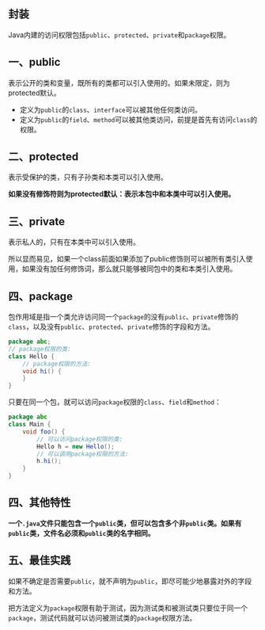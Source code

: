 ## 封装

Java内建的访问权限包括`public`、`protected`、`private`和`package`权限。

## 一、public

表示公开的类和变量，既所有的类都可以引入使用的。如果未限定，则为protected默认。

- 定义为`public`的`class`、`interface`可以被其他任何类访问。
- 定义为`public`的`field`、`method`可以被其他类访问，前提是首先有访问`class`的权限。

## 二、protected

表示受保护的类，只有子孙类和本类可以引入使用。







**如果没有修饰符则为protected默认：表示本包中和本类中可以引入使用。**

## 三、private

表示私人的，只有在本类中可以引入使用。

所以显而易见，如果一个class前面如果添加了public修饰则可以被所有类引入使用，如果没有加任何修饰词，那么就只能够被同包中的类和本类引入使用。

## 四、package

包作用域是指一个类允许访问同一个`package`的没有`public`、`private`修饰的`class`，以及没有`public`、`protected`、`private`修饰的字段和方法。

```java
package abc;
// package权限的类:
class Hello {
    // package权限的方法:
    void hi() {
    }
}
```

只要在同一个包，就可以访问`package`权限的`class`、`field`和`method`：

```java
package abc
class Main {
    void foo() {
        // 可以访问package权限的类:
        Hello h = new Hello();
        // 可以调用package权限的方法:
        h.hi();
    }
}
```



## 四、其他特性

**一个`.java`文件只能包含一个`public`类，但可以包含多个非`public`类。如果有`public`类，文件名必须和`public`类的名字相同。**



## 五、最佳实践

如果不确定是否需要`public`，就不声明为`public`，即尽可能少地暴露对外的字段和方法。

把方法定义为`package`权限有助于测试，因为测试类和被测试类只要位于同一个`package`，测试代码就可以访问被测试类的`package`权限方法。

